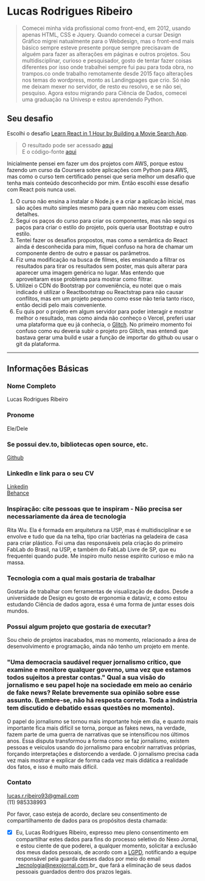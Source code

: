 # Lucas Rodrigues Ribeiro

>Comecei minha vida profissional como front-end, em 2012, usando apenas HTML, CSS e Jquery. Quando comecei a cursar Design Gráfico migrei natualmente para o Webdesign, mas o front-end mais básico sempre esteve presente porque sempre precisavam de alguém para fazer as alterações em páginas e outros projetos. Sou multidisciplinar, curioso e pesquisador, gosto de tentar fazer coisas diferentes por isso onde trabalhei sempre fui pau para toda obra, no trampos.co onde trabalho remotamente desde 2015 faço alterações nos temas do wordpress, monto as Landingpages que crio. Só não me deixam mexer no servidor, de resto eu resolvo, e se não sei, pesquiso. Agora estou migrando para Ciência de Dados, comecei uma graduação na Univesp e estou aprendendo Python.

## Seu desafio
Escolhi o desafio [Learn React in 1 Hour by Building a Movie Search App](https://www.freecodecamp.org/news/learn-react-in-1-hour-by-building-a-movie-search-app/).

>O resultado pode ser acessado [aqui](https://sneaky-snapdragon-pizza.glitch.me/)\
E o código-fonte [aqui](https://github.com/LucasRR93/ReactMovieSearch)


Inicialmente pensei em fazer um dos projetos com AWS, porque estou fazendo um curso da Coursera sobre aplicações com Python para AWS, mas como o curso tem certificado pensei que seria melhor um desafio que tenha mais conteúdo desconhecido por mim. Então escolhi esse desafio com React pois nunca usei.

1. O curso não ensina a instalar o Node.js e a criar a aplicação inicial, mas são ações muito simples mesmo para quem não mexeu com esses detalhes.
2. Segui os paços do curso para criar os componentes, mas não segui os paços para criar o estilo do projeto, pois queria usar Bootstrap e outro estilo.
3. Tentei fazer os desafios propostos, mas como a semântica do React ainda é desconhecida para mim, fiquei confuso na hora de chamar um componente dentro de outro e passar os parâmetros.
4. Fiz uma modificação na busca de filmes, eles ensinando a filtrar os resultados para tirar os resultados sem poster, mas quis alterar para aparecer uma imagem genérica no lugar. Mas entendo que aproveitaram esse problema para mostrar como filtrar.
5. Utilizei o CDN do Bootstrap por conveniência, eu notei que o mais indicado é utilizar o Reactbootstrap ou Reactstrap para não causar conflitos, mas em um projeto pequeno como esse não teria tanto risco, então decidi pelo mais conveniente.
6. Eu quis por o projeto em algum servidor para poder interagir e mostrar melhor o resultado, mas como ainda não conheço o Vercel, preferi usar uma plataforma que eu já conhecia, o [Glitch](https://glitch.com/). No primeiro momento foi confuso como eu deveria subir o projeto pro Glitch, mas entendi que bastava gerar uma build e usar a função de importar do github ou usar o git da plataforma.


----

## Informações Básicas

### Nome Completo
Lucas Rodrigues Ribeiro

### Pronome
Ele/Dele

### Se possui dev.to, bibliotecas open source, etc.
[Github](https://github.com/LucasRR93)

### LinkedIn e link para o seu CV
[Linkedin](https://www.linkedin.com/in/lucas-rodrigues-ribeiro-68a94492/)\
[Behance](https://www.behance.net/lucasrribeiro)

### Inspiração: cite pessoas que te inspiram - Não precisa ser necessariamente da área de tecnologia
Rita Wu. Ela é formada em arquitetura na USP, mas é multidisciplinar e se envolve e tudo que da na telha, tipo criar bactérias na geladeira de casa para criar plástico. Foi uma das responsáveis pela criação do primeiro FabLab do Brasil, na USP, e também do FabLab Livre de SP, que eu frequentei quando pude. Me inspiro muito nesse espírito curioso e mão na massa.

### Tecnologia com a qual mais gostaria de trabalhar
Gostaria de trabalhar com ferramentas de visualização de dados. Desde a universidade de Design eu gosto de ergonomia e dataviz, e como estou estudando Ciência de dados agora, essa é uma forma de juntar esses dois mundos.

### Possui algum projeto que gostaria de executar?
Sou cheio de projetos inacabados, mas no momento, relacionado a área de desenvolvimento e programação, ainda não tenho um projeto em mente.

### "Uma democracia saudável requer jornalismo crítico, que examine e monitore qualquer governo, uma vez que estamos todos sujeitos a prestar contas." Qual a sua visão do jornalismo e seu papel hoje na sociedade em meio ao cenário de fake news? Relate brevemente sua opinião sobre esse assunto. (Lembre-se, não há resposta correta. Toda a indústria tem discutido e debatido essas questões no momento).
O papel do jornalismo se tornou mais importante hoje em dia, e quanto mais importante fica mais difícil se torna, porque as fakes news, na verdade, fazem parte de uma guerra de narrativas que se intensificou nos últimos anos. Essa disputa transformou a forma como se faz jornalismo, existem pessoas e veículos usando do jornalismo para encobrir narrativas próprias, forçando interpretações e distorcendo a verdade. O jornalismo precisa cada vez mais mostrar e explicar de forma cada vez mais didática a realidade dos fatos, e isso é muito mais difícil.

### Contato
lucas.r.ribeiro93@gmail.com\
(11) 985338993

Por favor, caso esteja de acordo, declare seu consentimento de compartilhamento de dados para os propósitos desta chamada:

- [X] Eu, Lucas Rodrigues Ribeiro, expresso meu pleno consentimento em compartilhar estes dados para fins do processo seletivo do Nexo Jornal, e estou ciente de que poderei, a qualquer momento, solicitar a exclusão dos meus dados pessoais, de acordo com a [LGPD](http://www.planalto.gov.br/ccivil_03/_ato2015-2018/2018/lei/l13709.htm), notificando a equipe responsável pela guarda desses dados por meio do email _tecnologia@nexojornal.com.br_ que fará a eliminação de seus dados pessoais guardados dentro dos prazos legais.